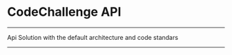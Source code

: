 # CodeChallenge API #
****************************************************************
Api Solution with the default architecture and code standars      
****************************************************************
